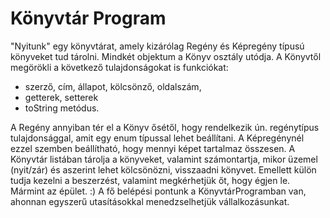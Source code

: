 # Könyvtár Program

 "Nyitunk" egy könyvtárat, amely kizárólag Regény és Képregény típusú könyveket tud tárolni. Mindkét objektum a Könyv osztály utódja.
 A Könyvtől megörökli a következő tulajdonságokat is funkciókat:

  + szerző, cím, állapot, kölcsönző, oldalszám,
  + getterek, setterek
  + toString metódus.
  
  A Regény annyiban tér el a Könyv ősétől, hogy rendelkezik ún. regénytípus tulajdonsággal, amit egy enum típussal lehet beállítani.
 A Képregénynél ezzel szemben beállítható, hogy mennyi képet tartalmaz összesen.
 A Könyvtár listában tárolja a könyveket, valamint számontartja, mikor üzemel (nyit/zár) és aszerint lehet kölcsönözni, visszaadni könyvet.
 Emellett külön tudja kezelni a beszerzést, valamint megkérhetjük őt, hogy égjen le. Mármint az épület. :)
A fő belépési pontunk a KönyvtárProgramban van, ahonnan egyszerű utasításokkal menedzselhetjük vállalkozásunkat.
